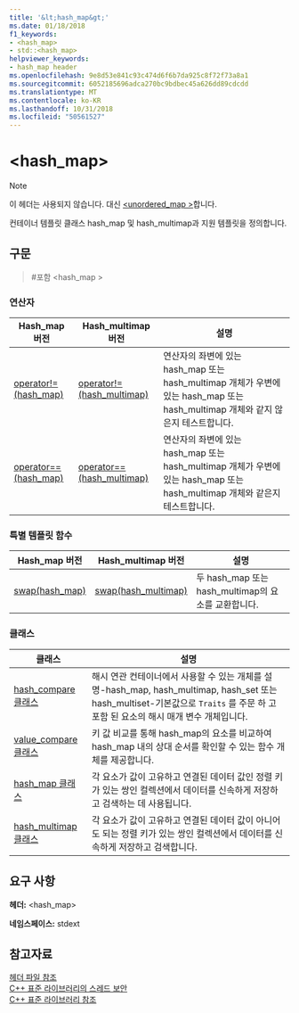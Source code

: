 ```yaml
---
title: '&lt;hash_map&gt;'
ms.date: 01/18/2018
f1_keywords:
- <hash_map>
- std::<hash_map>
helpviewer_keywords:
- hash_map header
ms.openlocfilehash: 9e8d53e841c93c474d6f6b7da925c8f72f73a8a1
ms.sourcegitcommit: 6052185696adca270bc9bdbec45a626dd89cdcdd
ms.translationtype: MT
ms.contentlocale: ko-KR
ms.lasthandoff: 10/31/2018
ms.locfileid: "50561527"
---
```

# <a name="lthashmapgt"></a>&lt;hash_map&gt;

> [!NOTE]
> 이 헤더는 사용되지 않습니다. 대신 [ \<unordered_map >](unordered-map.md)합니다.

컨테이너 템플릿 클래스 hash_map 및 hash_multimap과 지원 템플릿을 정의합니다.

## <a name="syntax"></a>구문

> #<a name="include-hashmap"></a>포함 \<hash_map >

### <a name="operators"></a>연산자

|Hash_map 버전|Hash_multimap 버전|설명|
|-----------------------|----------------------------|-----------------|
|[operator!=(hash_map)](hash-map-operators.md#op_neq)|[operator!=(hash_multimap)](hash-map-operators.md#op_neq_mm)|연산자의 좌변에 있는 hash_map 또는 hash_multimap 개체가 우변에 있는 hash_map 또는 hash_multimap 개체와 같지 않은지 테스트합니다.|
|[operator==(hash_map)](hash-map-operators.md#op_eq_eq)|[operator==(hash_multimap)](hash-map-operators.md#op_eq_eq_mm)|연산자의 좌변에 있는 hash_map 또는 hash_multimap 개체가 우변에 있는 hash_map 또는 hash_multimap 개체와 같은지 테스트합니다.|

### <a name="specialized-template-functions"></a>특별 템플릿 함수

|Hash_map 버전|Hash_multimap 버전|설명|
|-----------------------|----------------------------|-----------------|
|[swap(hash_map)](hash-map-class.md#swap)|[swap(hash_multimap)](hash-multimap-class.md#swap)|두 hash_map 또는 hash_multimap의 요소를 교환합니다.|

### <a name="classes"></a>클래스

|클래스|설명|
|-|-|
|[hash_compare 클래스](hash-compare-class.md)|해시 연관 컨테이너에서 사용할 수 있는 개체를 설명-hash_map, hash_multimap, hash_set 또는 hash_multiset-기본값으로 `Traits` 를 주문 하 고 포함 된 요소의 해시 매개 변수 개체입니다.|
|[value_compare 클래스](value-compare-class.md)|키 값 비교를 통해 hash_map의 요소를 비교하여 hash_map 내의 상대 순서를 확인할 수 있는 함수 개체를 제공합니다.|
|[hash_map 클래스](hash-map-class.md)|각 요소가 값이 고유하고 연결된 데이터 값인 정렬 키가 있는 쌍인 컬렉션에서 데이터를 신속하게 저장하고 검색하는 데 사용됩니다.|
|[hash_multimap 클래스](hash-multimap-class.md)|각 요소가 값이 고유하고 연결된 데이터 값이 아니어도 되는 정렬 키가 있는 쌍인 컬렉션에서 데이터를 신속하게 저장하고 검색합니다.|

## <a name="requirements"></a>요구 사항

**헤더:** \<hash_map>

**네임스페이스:** stdext

## <a name="see-also"></a>참고자료

[헤더 파일 참조](cpp-standard-library-header-files.md)<br/>
[C++ 표준 라이브러리의 스레드 보안](thread-safety-in-the-cpp-standard-library.md)<br/>
[C++ 표준 라이브러리 참조](cpp-standard-library-reference.md)

